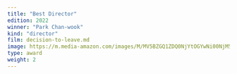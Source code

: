 ```yaml
---
title: "Best Director"
edition: 2022
winner: "Park Chan-wook"
kind: "director"
film: decision-to-leave.md
image: https://m.media-amazon.com/images/M/MV5BZGQ1ZDQ0NjYtOGYwNi00NjM5LWE5OWQtN2Y2M2JhNzAzY2JiXkEyXkFqcGdeQXVyMTkxNjUyNQ@@._V1_FMjpg_UX2160_.jpg
type: award
weight: 2
---
```

